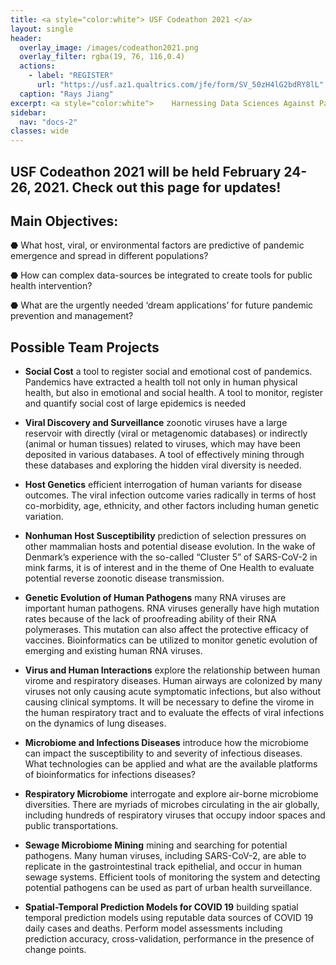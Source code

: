 ```yaml
---
title: <a style="color:white"> USF Codeathon 2021 </a>
layout: single
header:
  overlay_image: /images/codeathon2021.png
  overlay_filter: rgba(19, 76, 116,0.4)
  actions:
    - label: "REGISTER"
      url: "https://usf.az1.qualtrics.com/jfe/form/SV_50zH4lG2bdRY8lL"
  caption: "Rays Jiang"
excerpt: <a style="color:white">    Harnessing Data Sciences Against Pandemics</a>
sidebar:
  nav: "docs-2"
classes: wide
---
```



## USF Codeathon 2021 will be held February 24-26, 2021. Check out this page for updates!

## Main Objectives: 

⬣ What host, viral, or environmental factors are predictive of pandemic emergence and spread in different populations?

⬣ How can complex data-sources be integrated to create tools for public health intervention?

⬣ What are the urgently needed ‘dream applications’ for future pandemic prevention and management?

## Possible Team Projects 

- **Social Cost** a tool to register social and emotional cost of pandemics. Pandemics have extracted a health toll not only in human physical health, but also in emotional and social health. A tool to monitor, register and quantify social cost of large epidemics is needed

- **Viral Discovery and Surveillance** zoonotic viruses have a large reservoir with directly (viral or metagenomic databases) or indirectly (animal or human tissues) related to viruses, which may have been deposited in various databases. A tool of effectively mining through these databases and exploring the hidden viral diversity is needed. 

- **Host Genetics** efficient interrogation of human variants for disease outcomes. The viral infection outcome varies radically in terms of host co-morbidity, age, ethnicity, and other factors including human genetic variation. 

- **Nonhuman Host Susceptibility** prediction of selection pressures on other mammalian hosts and potential disease evolution. In the wake of Denmark’s experience with the so-called “Cluster 5” of SARS-CoV-2 in mink farms, it is of interest and in the theme of One Health to evaluate potential reverse zoonotic disease transmission.

- **Genetic Evolution of Human Pathogens** many RNA viruses are important human pathogens. RNA viruses generally have high mutation rates because of the lack of proofreading ability of their RNA polymerases. This mutation can also affect the protective efficacy of vaccines. Bioinformatics can be utilized to monitor genetic evolution of emerging and existing human RNA viruses.

- **Virus and Human Interactions** explore the relationship between human virome and respiratory diseases. Human airways are colonized by many viruses not only causing acute symptomatic infections, but also without causing clinical symptoms. It will be necessary to define the virome in the human respiratory tract and to evaluate the effects of viral infections on the dynamics of lung diseases. 

- **Microbiome and Infections Diseases** introduce how the microbiome can impact the susceptibility to and severity of infectious diseases. What technologies can be applied and what are the available platforms of bioinformatics for infections diseases?

- **Respiratory Microbiome** interrogate and explore air-borne microbiome diversities. There are myriads of microbes circulating in the air globally, including hundreds of respiratory viruses that occupy indoor spaces and public transportations. 

- **Sewage Microbiome Mining** mining and searching for potential pathogens. Many human viruses, including SARS-CoV-2, are able to replicate in the gastrointestinal track epithelial, and occur in human sewage systems. Efficient tools of monitoring the system and detecting potential pathogens can be used as part of urban health surveillance. 

- **Spatial-Temporal Prediction Models for COVID 19**  building spatial temporal prediction models using reputable data sources of COVID 19 daily cases and deaths. Perform model assessments including prediction accuracy, cross-validation, performance in the presence of change points. 
